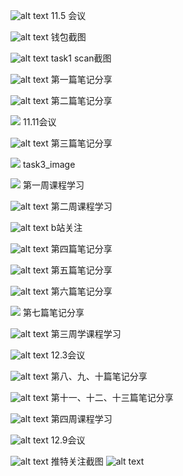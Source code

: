 ![alt text](3c466a3ce71fab4ad9db998aa4b1bd7.jpg)
11.5 会议

![alt text](image.png)
钱包截图

![alt text](image.png)
task1 scan截图

![alt text](image.png)
第一篇笔记分享

![alt text](image.png)
第二篇笔记分享

![](4d3d657e522ba9661a03afff9ecba50.png)
11.11会议

![alt text](image.png)
第三篇笔记分享

![](image.png)
task3_image

![](image.png)
第一周课程学习

![alt text](image.png)
第二周课程学习

![alt text](image.png)
b站关注

![alt text](image.png)
第四篇笔记分享

![alt text](image.png)
第五篇笔记分享

![alt text](image.png)
第六篇笔记分享

![](image.png)
第七篇笔记分享

![alt text](image.png)
第三周学课程学习

![alt text](Screenshot_2024-12-02-20-05-18-395_com.tencent.we.jpg)
12.3会议

![alt text](image.png)
第八、九、十篇笔记分享

![alt text](image.png)
第十一、十二、十三篇笔记分享

![alt text](image.png)
第四周课程学习

![alt text](image.png)
12.9会议

![alt text](image.png)
推特关注截图
![alt text](image.png)
